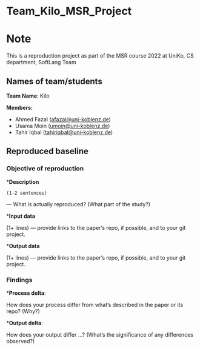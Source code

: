 # Team_Kilo_MSR_Project

<h1> Note </h1>

This is a reproduction project as part of the MSR course 2022 at UniKo, CS department, SoftLang Team

<h2> Names of team/students </h2>

**Team Name**: Kilo

**Members:**

  * Ahmed Fazal (afazal@uni-koblenz.de)
  * Usama Moin (umoin@uni-koblenz.de)
  * Tahir Iqbal (tahiriqbal@uni-koblenz.de)

<h2> Reproduced baseline  </h2>

<h3> Objective of reproduction </h3>
 
***Description** 

    (1-2 sentences) 
  — What is actually reproduced? (What part of the study?)
  
***Input data**

(1+ lines) 
— provide links to the paper’s repo, if possible, and to your git project.

***Output data**

(1+ lines) 
— provide links to the paper’s repo, if possible, and to your git project.

<h3> Findings </h3> 
 
***Process delta**:

How does your process differ from what’s described in the paper or its repo? (Why?)

***Output delta**:

How does your output differ …? (What’s the significance of any differences observed?)
